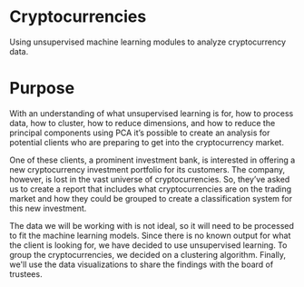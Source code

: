 # Cryptocurrencies
Using unsupervised machine learning modules to analyze cryptocurrency data.

# Purpose

With an understanding of what unsupervised learning is for, how to process data, how to cluster, how to reduce dimensions, and how to reduce the principal components using PCA it’s possible to create an analysis for potential clients who are preparing to get into the cryptocurrency market.

One of these clients, a prominent investment bank, is interested in offering a new cryptocurrency investment portfolio for its customers. The company, however, is lost in the vast universe of cryptocurrencies. So, they’ve asked us to create a report that includes what cryptocurrencies are on the trading market and how they could be grouped to create a classification system for this new investment.

The data we will be working with is not ideal, so it will need to be processed to fit the machine learning models. Since there is no known output for what the client is looking for, we have decided to use unsupervised learning. To group the cryptocurrencies, we decided on a clustering algorithm. Finally, we'll use the data visualizations to share the findings with the board of trustees.